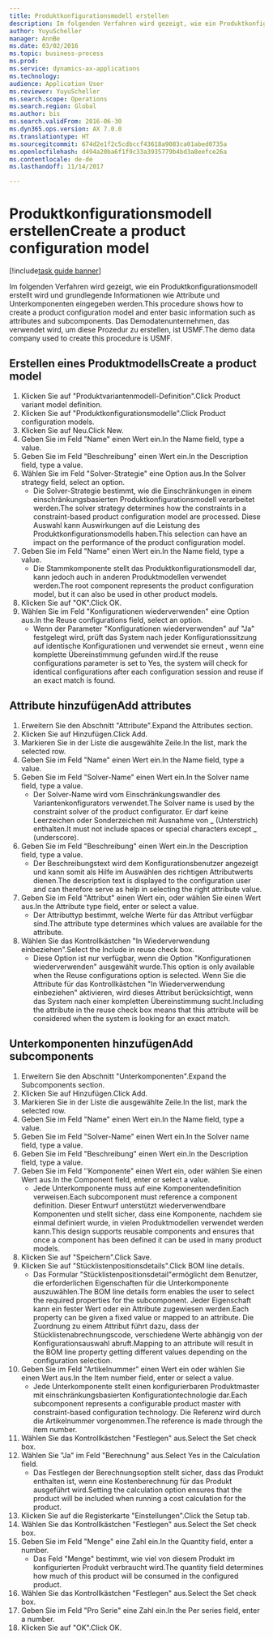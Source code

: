 ```yaml
--- 
title: Produktkonfigurationsmodell erstellen
description: Im folgenden Verfahren wird gezeigt, wie ein Produktkonfigurationsmodell erstellt wird und grundlegende Informationen wie Attribute und Unterkomponenten eingegeben werden.
author: YuyuScheller
manager: AnnBe
ms.date: 03/02/2016
ms.topic: business-process
ms.prod: 
ms.service: dynamics-ax-applications
ms.technology: 
audience: Application User
ms.reviewer: YuyuScheller
ms.search.scope: Operations
ms.search.region: Global
ms.author: bis
ms.search.validFrom: 2016-06-30
ms.dyn365.ops.version: AX 7.0.0
ms.translationtype: HT
ms.sourcegitcommit: 674d2e1f2c5cdbccf43618a9083ca01abed0735a
ms.openlocfilehash: d494a20ba6f1f9c33a3935779b4bd3a8eefce26a
ms.contentlocale: de-de
ms.lasthandoff: 11/14/2017

---
```

# <a name="create-a-product-configuration-model"></a><span data-ttu-id="a2e46-103">Produktkonfigurationsmodell erstellen</span><span class="sxs-lookup"><span data-stu-id="a2e46-103">Create a product configuration model</span></span>

[!include[task guide banner](../../includes/task-guide-banner.md)]

<span data-ttu-id="a2e46-104">Im folgenden Verfahren wird gezeigt, wie ein Produktkonfigurationsmodell erstellt wird und grundlegende Informationen wie Attribute und Unterkomponenten eingegeben werden.</span><span class="sxs-lookup"><span data-stu-id="a2e46-104">This procedure shows how to create a product configuration model and enter basic information such as attributes and subcomponents.</span></span> <span data-ttu-id="a2e46-105">Das Demodatenunternehmen, das verwendet wird, um diese Prozedur zu erstellen, ist USMF.</span><span class="sxs-lookup"><span data-stu-id="a2e46-105">The demo data company used to create this procedure is USMF.</span></span>


## <a name="create-a-product-model"></a><span data-ttu-id="a2e46-106">Erstellen eines Produktmodells</span><span class="sxs-lookup"><span data-stu-id="a2e46-106">Create a product model</span></span>
1. <span data-ttu-id="a2e46-107">Klicken Sie auf "Produktvariantenmodell-Definition".</span><span class="sxs-lookup"><span data-stu-id="a2e46-107">Click Product variant model definition.</span></span>
2. <span data-ttu-id="a2e46-108">Klicken Sie auf "Produktkonfigurationsmodelle".</span><span class="sxs-lookup"><span data-stu-id="a2e46-108">Click Product configuration models.</span></span>
3. <span data-ttu-id="a2e46-109">Klicken Sie auf Neu.</span><span class="sxs-lookup"><span data-stu-id="a2e46-109">Click New.</span></span>
4. <span data-ttu-id="a2e46-110">Geben Sie im Feld "Name" einen Wert ein.</span><span class="sxs-lookup"><span data-stu-id="a2e46-110">In the Name field, type a value.</span></span>
5. <span data-ttu-id="a2e46-111">Geben Sie im Feld "Beschreibung" einen Wert ein.</span><span class="sxs-lookup"><span data-stu-id="a2e46-111">In the Description field, type a value.</span></span>
6. <span data-ttu-id="a2e46-112">Wählen Sie im Feld "Solver-Strategie" eine Option aus.</span><span class="sxs-lookup"><span data-stu-id="a2e46-112">In the Solver strategy field, select an option.</span></span>
    * <span data-ttu-id="a2e46-113">Die Solver-Strategie bestimmt, wie die Einschränkungen in einem einschränkungsbasierten Produktkonfigurationsmodell verarbeitet werden.</span><span class="sxs-lookup"><span data-stu-id="a2e46-113">The solver strategy determines how the constraints in a constraint-based product configuration model are processed.</span></span> <span data-ttu-id="a2e46-114">Diese Auswahl kann Auswirkungen auf die Leistung des Produktkonfigurationsmodells haben.</span><span class="sxs-lookup"><span data-stu-id="a2e46-114">This selection can have an impact on the performance of the product configuration model.</span></span>  
7. <span data-ttu-id="a2e46-115">Geben Sie im Feld "Name" einen Wert ein.</span><span class="sxs-lookup"><span data-stu-id="a2e46-115">In the Name field, type a value.</span></span>
    * <span data-ttu-id="a2e46-116">Die Stammkomponente stellt das Produktkonfigurationsmodell dar, kann jedoch auch in anderen Produktmodellen verwendet werden.</span><span class="sxs-lookup"><span data-stu-id="a2e46-116">The root component represents the product configuration model, but it can also be used in other product models.</span></span>  
8. <span data-ttu-id="a2e46-117">Klicken Sie auf "OK".</span><span class="sxs-lookup"><span data-stu-id="a2e46-117">Click OK.</span></span>
9. <span data-ttu-id="a2e46-118">Wählen Sie im Feld "Konfigurationen wiederverwenden" eine Option aus.</span><span class="sxs-lookup"><span data-stu-id="a2e46-118">In the Reuse configurations field, select an option.</span></span>
    * <span data-ttu-id="a2e46-119">Wenn der Parameter "Konfigurationen wiederverwenden" auf "Ja" festgelegt wird, prüft das System nach jeder Konfigurationssitzung auf identische Konfigurationen und verwendet sie erneut , wenn eine komplette Übereinstimmung gefunden wird.</span><span class="sxs-lookup"><span data-stu-id="a2e46-119">If the reuse configurations parameter is set to Yes, the system will check for identical configurations after each configuration session and reuse if an exact match is found.</span></span>  

## <a name="add-attributes"></a><span data-ttu-id="a2e46-120">Attribute hinzufügen</span><span class="sxs-lookup"><span data-stu-id="a2e46-120">Add attributes</span></span>
1. <span data-ttu-id="a2e46-121">Erweitern Sie den Abschnitt "Attribute".</span><span class="sxs-lookup"><span data-stu-id="a2e46-121">Expand the Attributes section.</span></span>
2. <span data-ttu-id="a2e46-122">Klicken Sie auf Hinzufügen.</span><span class="sxs-lookup"><span data-stu-id="a2e46-122">Click Add.</span></span>
3. <span data-ttu-id="a2e46-123">Markieren Sie in der Liste die ausgewählte Zeile.</span><span class="sxs-lookup"><span data-stu-id="a2e46-123">In the list, mark the selected row.</span></span>
4. <span data-ttu-id="a2e46-124">Geben Sie im Feld "Name" einen Wert ein.</span><span class="sxs-lookup"><span data-stu-id="a2e46-124">In the Name field, type a value.</span></span>
5. <span data-ttu-id="a2e46-125">Geben Sie im Feld "Solver-Name" einen Wert ein.</span><span class="sxs-lookup"><span data-stu-id="a2e46-125">In the Solver name field, type a value.</span></span>
    * <span data-ttu-id="a2e46-126">Der Solver-Name wird vom Einschränkungswandler des Variantenkonfigurators verwendet.</span><span class="sxs-lookup"><span data-stu-id="a2e46-126">The Solver name is used by the constraint solver of the product configurator.</span></span> <span data-ttu-id="a2e46-127">Er darf keine Leerzeichen oder Sonderzeichen mit Ausnahme von _ (Unterstrich) enthalten.</span><span class="sxs-lookup"><span data-stu-id="a2e46-127">It must not include spaces or special characters except _ (underscore).</span></span>  
6. <span data-ttu-id="a2e46-128">Geben Sie im Feld "Beschreibung" einen Wert ein.</span><span class="sxs-lookup"><span data-stu-id="a2e46-128">In the Description field, type a value.</span></span>
    * <span data-ttu-id="a2e46-129">Der Beschreibungstext wird dem Konfigurationsbenutzer angezeigt und kann somit als Hilfe im Auswählen des richtigen Attributwerts dienen.</span><span class="sxs-lookup"><span data-stu-id="a2e46-129">The description text is displayed to the configuration user and can therefore serve as help in selecting the right attribute value.</span></span>  
7. <span data-ttu-id="a2e46-130">Geben Sie im Feld "Attribut" einen Wert ein, oder wählen Sie einen Wert aus.</span><span class="sxs-lookup"><span data-stu-id="a2e46-130">In the Attribute type field, enter or select a value.</span></span>
    * <span data-ttu-id="a2e46-131">Der Attributtyp bestimmt, welche Werte für das Attribut verfügbar sind.</span><span class="sxs-lookup"><span data-stu-id="a2e46-131">The attribute type determines which values are available for the attribute.</span></span>  
8. <span data-ttu-id="a2e46-132">Wählen Sie das Kontrollkästchen "In Wiederverwendung einbeziehen".</span><span class="sxs-lookup"><span data-stu-id="a2e46-132">Select the Include in reuse check box.</span></span>
    * <span data-ttu-id="a2e46-133">Diese Option ist nur verfügbar, wenn die Option "Konfigurationen wiederverwenden" ausgewählt wurde.</span><span class="sxs-lookup"><span data-stu-id="a2e46-133">This option is only available when the Reuse configurations option is selected.</span></span> <span data-ttu-id="a2e46-134">Wenn Sie die Attribute für das Kontrollkästchen "In Wiederverwendung einbeziehen" aktivieren, wird dieses Attribut berücksichtigt, wenn das System nach einer kompletten Übereinstimmung sucht.</span><span class="sxs-lookup"><span data-stu-id="a2e46-134">Including the attribute in the reuse check box means that this attribute will be considered when the system is looking for an exact match.</span></span>  

## <a name="add-subcomponents"></a><span data-ttu-id="a2e46-135">Unterkomponenten hinzufügen</span><span class="sxs-lookup"><span data-stu-id="a2e46-135">Add subcomponents</span></span>
1. <span data-ttu-id="a2e46-136">Erweitern Sie den Abschnitt "Unterkomponenten".</span><span class="sxs-lookup"><span data-stu-id="a2e46-136">Expand the Subcomponents section.</span></span>
2. <span data-ttu-id="a2e46-137">Klicken Sie auf Hinzufügen.</span><span class="sxs-lookup"><span data-stu-id="a2e46-137">Click Add.</span></span>
3. <span data-ttu-id="a2e46-138">Markieren Sie in der Liste die ausgewählte Zeile.</span><span class="sxs-lookup"><span data-stu-id="a2e46-138">In the list, mark the selected row.</span></span>
4. <span data-ttu-id="a2e46-139">Geben Sie im Feld "Name" einen Wert ein.</span><span class="sxs-lookup"><span data-stu-id="a2e46-139">In the Name field, type a value.</span></span>
5. <span data-ttu-id="a2e46-140">Geben Sie im Feld "Solver-Name" einen Wert ein.</span><span class="sxs-lookup"><span data-stu-id="a2e46-140">In the Solver name field, type a value.</span></span>
6. <span data-ttu-id="a2e46-141">Geben Sie im Feld "Beschreibung" einen Wert ein.</span><span class="sxs-lookup"><span data-stu-id="a2e46-141">In the Description field, type a value.</span></span>
7. <span data-ttu-id="a2e46-142">Geben Sie im Feld ''Komponente" einen Wert ein, oder wählen Sie einen Wert aus.</span><span class="sxs-lookup"><span data-stu-id="a2e46-142">In the Component field, enter or select a value.</span></span>
    * <span data-ttu-id="a2e46-143">Jede Unterkomponente muss auf eine Komponentendefinition verweisen.</span><span class="sxs-lookup"><span data-stu-id="a2e46-143">Each subcomponent must reference a component definition.</span></span> <span data-ttu-id="a2e46-144">Dieser Entwurf unterstützt wiederverwendbare Komponenten und stellt sicher, dass eine Komponente, nachdem sie einmal definiert wurde, in vielen Produktmodellen verwendet werden kann.</span><span class="sxs-lookup"><span data-stu-id="a2e46-144">This design supports reusable components and ensures that once a component has been defined it can be used in many product models.</span></span>  
8. <span data-ttu-id="a2e46-145">Klicken Sie auf "Speichern".</span><span class="sxs-lookup"><span data-stu-id="a2e46-145">Click Save.</span></span>
9. <span data-ttu-id="a2e46-146">Klicken Sie auf "Stücklistenpositionsdetails".</span><span class="sxs-lookup"><span data-stu-id="a2e46-146">Click BOM line details.</span></span>
    * <span data-ttu-id="a2e46-147">Das Formular "Stücklistenpositionsdetail"ermöglicht dem Benutzer, die erforderlichen Eigenschaften für die Unterkomponente auszuwählen.</span><span class="sxs-lookup"><span data-stu-id="a2e46-147">The BOM line details form enables the user to select the required properties for the subcomponent.</span></span> <span data-ttu-id="a2e46-148">Jeder Eigenschaft kann ein fester Wert oder ein Attribute zugewiesen werden.</span><span class="sxs-lookup"><span data-stu-id="a2e46-148">Each property can be given a fixed value or mapped to an attribute.</span></span> <span data-ttu-id="a2e46-149">Die Zuordnung zu einem Attribut führt dazu, dass der Stücklistenabrechnungscode, verschiedene Werte abhängig von der Konfigurationsauswahl abruft.</span><span class="sxs-lookup"><span data-stu-id="a2e46-149">Mapping to an attribute will result in the BOM line property getting different values depending on the configuration selection.</span></span>  
10. <span data-ttu-id="a2e46-150">Geben Sie im Feld "Artikelnummer" einen Wert ein oder wählen Sie einen Wert aus.</span><span class="sxs-lookup"><span data-stu-id="a2e46-150">In the Item number field, enter or select a value.</span></span>
    * <span data-ttu-id="a2e46-151">Jede Unterkomponente stellt einen konfigurierbaren Produktmaster mit einschränkungsbasierten Konfigurationtechnologie dar.</span><span class="sxs-lookup"><span data-stu-id="a2e46-151">Each subcomponent represents a configurable product master with constraint-based configuration technology.</span></span> <span data-ttu-id="a2e46-152">Die Referenz wird durch die Artikelnummer vorgenommen.</span><span class="sxs-lookup"><span data-stu-id="a2e46-152">The reference is made through the item number.</span></span>  
11. <span data-ttu-id="a2e46-153">Wählen Sie das Kontrollkästchen "Festlegen" aus.</span><span class="sxs-lookup"><span data-stu-id="a2e46-153">Select the Set check box.</span></span>
12. <span data-ttu-id="a2e46-154">Wählen Sie "Ja" im Feld "Berechnung" aus.</span><span class="sxs-lookup"><span data-stu-id="a2e46-154">Select Yes in the Calculation field.</span></span>
    * <span data-ttu-id="a2e46-155">Das Festlegen der Berechnungsoption stellt sicher, dass das Produkt enthalten ist, wenn eine Kostenberechnung für das Produkt ausgeführt wird.</span><span class="sxs-lookup"><span data-stu-id="a2e46-155">Setting the calculation option ensures that the product will be included when running a cost calculation for the product.</span></span>  
13. <span data-ttu-id="a2e46-156">Klicken Sie auf die Registerkarte "Einstellungen".</span><span class="sxs-lookup"><span data-stu-id="a2e46-156">Click the Setup tab.</span></span>
14. <span data-ttu-id="a2e46-157">Wählen Sie das Kontrollkästchen "Festlegen" aus.</span><span class="sxs-lookup"><span data-stu-id="a2e46-157">Select the Set check box.</span></span>
15. <span data-ttu-id="a2e46-158">Geben Sie im Feld "Menge" eine Zahl ein.</span><span class="sxs-lookup"><span data-stu-id="a2e46-158">In the Quantity field, enter a number.</span></span>
    * <span data-ttu-id="a2e46-159">Das Feld "Menge" bestimmt, wie viel von diesem Produkt im konfigurierten Produkt verbraucht wird.</span><span class="sxs-lookup"><span data-stu-id="a2e46-159">The quantity field determines how much of this product will be consumed in the configured product.</span></span>  
16. <span data-ttu-id="a2e46-160">Wählen Sie das Kontrollkästchen "Festlegen" aus.</span><span class="sxs-lookup"><span data-stu-id="a2e46-160">Select the Set check box.</span></span>
17. <span data-ttu-id="a2e46-161">Geben Sie im Feld "Pro Serie" eine Zahl ein.</span><span class="sxs-lookup"><span data-stu-id="a2e46-161">In the Per series field, enter a number.</span></span>
18. <span data-ttu-id="a2e46-162">Klicken Sie auf "OK".</span><span class="sxs-lookup"><span data-stu-id="a2e46-162">Click OK.</span></span>


